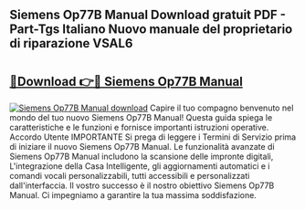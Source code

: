 ## Siemens Op77B Manual Download gratuit PDF - Part-Tgs Italiano Nuovo manuale del proprietario di riparazione VSAL6

# <h2><a href="http://dfg0l0.blite.top/?on=Siemens+Op77B+Manual">🔗Download 👉🔴 Siemens Op77B Manual</a></h2>

[![Siemens Op77B Manual download](https://i.imgur.com/lujVjoI.png)](http://dfg0l0.blite.top/?on=Siemens+Op77B+Manual)
Capire il tuo compagno benvenuto nel mondo del tuo nuovo Siemens Op77B Manual! Questa guida spiega le caratteristiche e le funzioni e fornisce importanti istruzioni operative. Accordo Utente IMPORTANTE Si prega di leggere i Termini di Servizio prima di iniziare il nuovo Siemens Op77B Manual. Le funzionalità avanzate di Siemens Op77B Manual includono la scansione delle impronte digitali, L'integrazione della Casa Intelligente, gli aggiornamenti automatici e i comandi vocali personalizzabili, tutti accessibili e personalizzati dall'interfaccia. Il vostro successo è il nostro obiettivo Siemens Op77B Manual. Ci impegniamo a garantire la tua massima soddisfazione.
